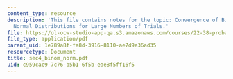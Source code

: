 ```yaml
---
content_type: resource
description: 'This file contains notes for the topic: Convergence of Binomial and
  Normal Distributions for Large Numbers of Trials.'
file: https://ol-ocw-studio-app-qa.s3.amazonaws.com/courses/22-38-probability-and-its-applications-to-reliability-quality-control-and-risk-assessment-fall-2005/c959cac97c76b5b16f5beae8f5ff16f5_sec4_binom_norm.pdf
file_type: application/pdf
parent_uid: 1e789a8f-fa8d-3916-8110-ae7d9e36ad35
resourcetype: Document
title: sec4_binom_norm.pdf
uid: c959cac9-7c76-b5b1-6f5b-eae8f5ff16f5
---
```

